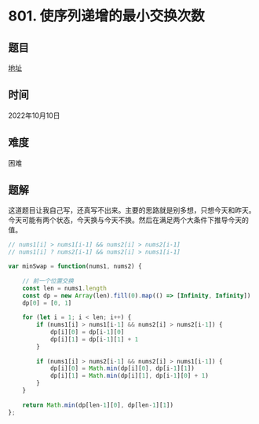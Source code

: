 # 801. 使序列递增的最小交换次数
## 题目


[地址](https://leetcode.cn/problems/minimum-swaps-to-make-sequences-increasing/)


## 时间


2022年10月10日


## 难度


困难


## 题解

这道题目让我自己写，还真写不出来。主要的思路就是别多想，只想今天和昨天。
今天可能有两个状态，今天换与今天不换。然后在满足两个大条件下推导今天的值。

```js
// nums1[i] > nums1[i-1] && nums2[i] > nums2[i-1]
// nums1[i] ? nums2[i-1] && nums2[i] > nums1[i-1]
```

```js
var minSwap = function(nums1, nums2) {
   
    // 前一个位置交换
    const len = nums1.length
    const dp = new Array(len).fill(0).map(() => [Infinity, Infinity])
    dp[0] = [0, 1]
    
    for (let i = 1; i < len; i++) {
        if (nums1[i] > nums1[i-1] && nums2[i] > nums2[i-1]) {
            dp[i][0] = dp[i-1][0]
            dp[i][1] = dp[i-1][1] + 1
        } 
        
        if (nums1[i] > nums2[i-1] && nums2[i] > nums1[i-1]) {
            dp[i][0] = Math.min(dp[i][0], dp[i-1][1])
            dp[i][1] = Math.min(dp[i][1], dp[i-1][0] + 1)
        }
    }
    
    return Math.min(dp[len-1][0], dp[len-1][1])
};
```